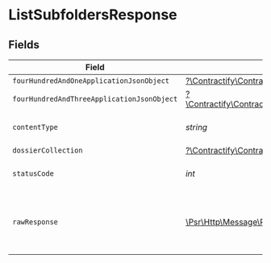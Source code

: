 # ListSubfoldersResponse


## Fields

| Field                                                                                                                                                  | Type                                                                                                                                                   | Required                                                                                                                                               | Description                                                                                                                                            |
| ------------------------------------------------------------------------------------------------------------------------------------------------------ | ------------------------------------------------------------------------------------------------------------------------------------------------------ | ------------------------------------------------------------------------------------------------------------------------------------------------------ | ------------------------------------------------------------------------------------------------------------------------------------------------------ |
| `fourHundredAndOneApplicationJsonObject`                                                                                                               | [?\Contractify\ContractifyAPI\Models\Operations\ListSubfoldersResponseBody](../../Models/Operations/ListSubfoldersResponseBody.md)                     | :heavy_minus_sign:                                                                                                                                     | Unauthenticated                                                                                                                                        |
| `fourHundredAndThreeApplicationJsonObject`                                                                                                             | [?\Contractify\ContractifyAPI\Models\Operations\ListSubfoldersSubfoldersResponseBody](../../Models/Operations/ListSubfoldersSubfoldersResponseBody.md) | :heavy_minus_sign:                                                                                                                                     | Forbidden                                                                                                                                              |
| `contentType`                                                                                                                                          | *string*                                                                                                                                               | :heavy_check_mark:                                                                                                                                     | HTTP response content type for this operation                                                                                                          |
| `dossierCollection`                                                                                                                                    | [?\Contractify\ContractifyAPI\Models\Shared\DossierCollection](../../Models/Shared/DossierCollection.md)                                               | :heavy_minus_sign:                                                                                                                                     | OK                                                                                                                                                     |
| `statusCode`                                                                                                                                           | *int*                                                                                                                                                  | :heavy_check_mark:                                                                                                                                     | HTTP response status code for this operation                                                                                                           |
| `rawResponse`                                                                                                                                          | [\Psr\Http\Message\ResponseInterface](https://www.php-fig.org/psr/psr-7/#33-psrhttpmessageresponseinterface)                                           | :heavy_check_mark:                                                                                                                                     | Raw HTTP response; suitable for custom response parsing                                                                                                |